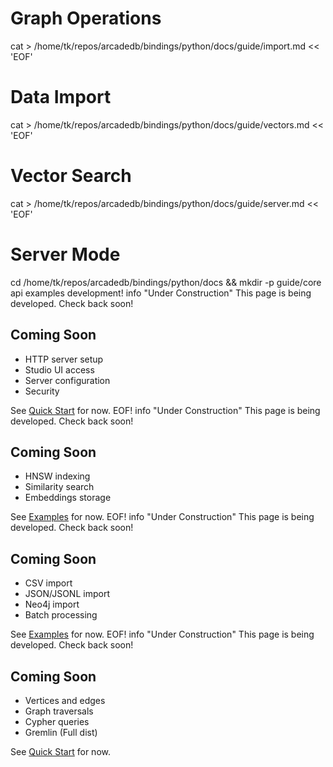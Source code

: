 # Graph Operations

cat > /home/tk/repos/arcadedb/bindings/python/docs/guide/import.md << 'EOF'
# Data Import

cat > /home/tk/repos/arcadedb/bindings/python/docs/guide/vectors.md << 'EOF'
# Vector Search

cat > /home/tk/repos/arcadedb/bindings/python/docs/guide/server.md << 'EOF'
# Server Mode

cd /home/tk/repos/arcadedb/bindings/python/docs && mkdir -p guide/core api examples development! info "Under Construction"
    This page is being developed. Check back soon!

## Coming Soon

- HTTP server setup
- Studio UI access
- Server configuration
- Security

See [Quick Start](../getting-started/quickstart.md) for now.
EOF! info "Under Construction"
    This page is being developed. Check back soon!

## Coming Soon

- HNSW indexing
- Similarity search
- Embeddings storage

See [Examples](../examples/vectors.md) for now.
EOF! info "Under Construction"
    This page is being developed. Check back soon!

## Coming Soon

- CSV import
- JSON/JSONL import
- Neo4j import
- Batch processing

See [Examples](../examples/import.md) for now.
EOF! info "Under Construction"
    This page is being developed. Check back soon!

## Coming Soon

- Vertices and edges
- Graph traversals
- Cypher queries
- Gremlin (Full dist)

See [Quick Start](../getting-started/quickstart.md) for now.
